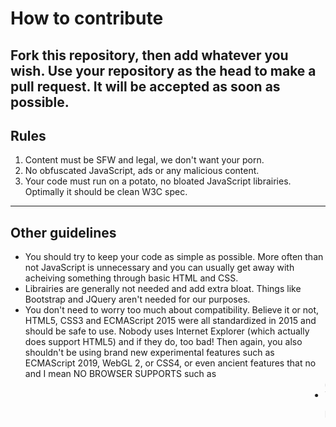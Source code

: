 # How to contribute
Fork this repository, then add whatever you wish. Use your repository as the head to make a pull request. It will be accepted as soon as possible.
----
## Rules
1. Content must be SFW and legal, we don't want your porn.
2. No obfuscated JavaScript, ads or any malicious content.
3. Your code must run on a potato, no bloated JavaScript librairies. Optimally it should be clean W3C spec.
----
## Other guidelines
- You should try to keep your code as simple as possible. More often than not JavaScript is unnecessary and you can usually get away with acheiving something through basic HTML and CSS.
- Librairies are generally not needed and add extra bloat. Things like Bootstrap and JQuery aren't needed for our purposes.
- You don't need to worry too much about compatibility. Believe it or not, HTML5, CSS3 and ECMAScript 2015 were all standardized in 2015 and should be safe to use. Nobody uses Internet Explorer (which actually does support HTML5) and if they do, too bad! Then again, you also shouldn't be using brand new experimental features such as ECMAScript 2019, WebGL 2, or CSS4, or even ancient features that no and I mean NO BROWSER SUPPORTS such as <marquee> or <blink>.
- The primairy purpose of issue submissions is to bring up requests and discussions over whats on a page. Keep this in mind when subbmitting one.

Note: Your commit *could* be reverted at any time if someone else requests to do so. Other than the rules above, this is complete anarchy (although we advise you respect the work and property of others).
